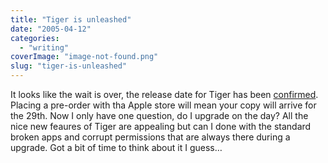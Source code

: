 ```yaml
---
title: "Tiger is unleashed"
date: "2005-04-12"
categories: 
  - "writing"
coverImage: "image-not-found.png"
slug: "tiger-is-unleashed"
---
```


It looks like the wait is over, the release date for Tiger has been [confirmed](http://www.apple.com/pr/library/2005/apr/12tiger.html). Placing a pre-order with tha Apple store will mean your copy will arrive for the 29th. Now I only have one question, do I upgrade on the day? All the nice new feaures of Tiger are appealing but can I done with the standard broken apps and corrupt permissions that are always there during a upgrade. Got a bit of time to think about it I guess…

